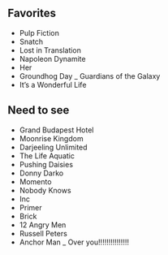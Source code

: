 ## Favorites

- Pulp Fiction
- Snatch
- Lost in Translation
- Napoleon Dynamite
- Her
- Groundhog Day
_ Guardians of the Galaxy
- It’s a Wonderful Life

## Need to see

- Grand Budapest Hotel
- Moonrise Kingdom
- Darjeeling Unlimited
- The Life Aquatic
- Pushing Daisies
- Donny Darko
- Momento
- Nobody Knows
- Inc
- Primer
- Brick
- 12 Angry Men
- Russell Peters
- Anchor Man
_ Over you!!!!!!!!!!!!!!!
